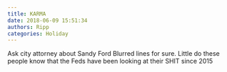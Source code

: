 ```yaml
---
title: KARMA
date: 2018-06-09 15:51:34
authors: Ripp
categories: Holiday
---
```


 Ask city attorney about Sandy Ford
Blurred lines for sure. 
Little do these people know that the Feds have been looking at their SHIT since 2015